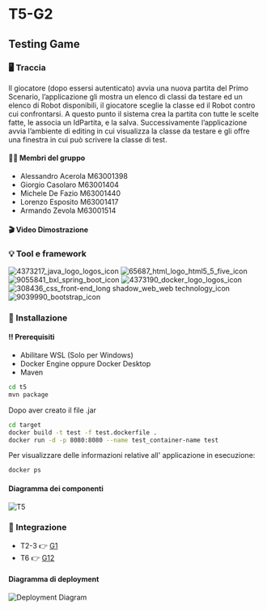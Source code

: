 # T5-G2
## Testing Game
### :desktop_computer: Traccia
Il giocatore (dopo essersi autenticato) avvia una nuova partita del Primo Scenario, l’applicazione gli mostra un elenco di classi da testare ed un elenco di Robot disponibili, il giocatore sceglie la classe ed il Robot contro cui confrontarsi. A questo punto il sistema crea la partita con tutte le scelte fatte, le associa un IdPartita, e la salva. Successivamente l’applicazione avvia l’ambiente di editing in cui visualizza la classe da testare e gli offre una finestra in cui può scrivere la classe di test.
#### :man_technologist: Membri del gruppo
* Alessandro Acerola M63001398
* Giorgio Casolaro M63001404
* Michele De Fazio M63001440
* Lorenzo Esposito M63001417
* Armando Zevola M63001514

#### :clapper: Video Dimostrazione



### :bulb: Tool e framework
![4373217_java_logo_logos_icon](https://github.com/Testing-Game-SAD-2023/T5-G2/assets/72261684/1a8e4b40-8453-44f5-ae7a-2c4523b29183)
![65687_html_logo_html5_5_five_icon](https://github.com/Testing-Game-SAD-2023/T5-G2/assets/72261684/6aaf2323-475e-474c-888c-4d4324902fb0)
![9055841_bxl_spring_boot_icon](https://github.com/Testing-Game-SAD-2023/T5-G2/assets/72261684/cf720665-8706-4d34-b80e-f3bb7d199e39)
![4373190_docker_logo_logos_icon](https://github.com/Testing-Game-SAD-2023/T5-G2/assets/72261684/37df3b0b-d0c0-43f8-988a-edd0b36425ee)
![308436_css_front-end_long shadow_web_web technology_icon](https://github.com/Testing-Game-SAD-2023/T5-G2/assets/72261684/a696f142-71fd-4524-b984-aaf943e91ab9)
![9039990_bootstrap_icon](https://github.com/Testing-Game-SAD-2023/T5-G2/assets/72261684/a00b17bf-7deb-4d4b-9e49-c4de97fbe44c)

### :floppy_disk: Installazione
#### :bangbang: Prerequisiti
* Abilitare WSL (Solo per Windows)
* Docker Engine oppure Docker Desktop
* Maven
  
```bash
cd t5
mvn package
```
Dopo aver creato il file .jar
```bash
cd target
docker build -t test -f test.dockerfile .
docker run -d -p 8080:8080 --name test_container-name test
```
Per visualizzare delle informazioni relative all' applicazione in esecuzione:
```bash
docker ps
```
#### Diagramma dei componenti
![T5](https://github.com/Testing-Game-SAD-2023/T5-G2/assets/72261684/ab3a70ec-688c-44ba-8fa7-7bbfa269788a)

### :handshake: Integrazione
* T2-3 :point_right: [G1](https://github.com/Testing-Game-SAD-2023/T23-G1.git)
* T6 :point_right: [G12](https://github.com/Testing-Game-SAD-2023/T6-G12.git)
#### Diagramma di deployment
![Deployment Diagram](https://github.com/Testing-Game-SAD-2023/T5-G2/assets/72261684/abe20856-215a-40f7-b2ac-8bb75e03414b)


